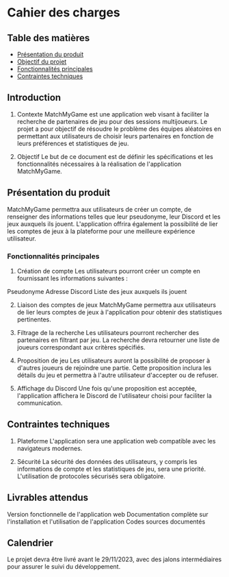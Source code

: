 # Cahier des charges

## Table des matières

- [Présentation du produit](#présentation-du-produit)
- [Objectif du projet](#objectif-du-projet)
- [Fonctionnalités principales](#fonctionnalités-du-projet)
- [Contraintes techniques](#contraintes-publiques)

## Introduction
1) Contexte
MatchMyGame est une application web visant à faciliter la recherche de partenaires de jeu pour des sessions multijoueurs. Le projet a pour objectif de résoudre le problème des équipes aléatoires en permettant aux utilisateurs de choisir leurs partenaires en fonction de leurs préférences et statistiques de jeu.

2) Objectif
Le but de ce document est de définir les spécifications et les fonctionnalités nécessaires à la réalisation de l'application MatchMyGame.

## Présentation du produit
MatchMyGame permettra aux utilisateurs de créer un compte, de renseigner des informations telles que leur pseudonyme, leur Discord et les jeux auxquels ils jouent. L'application offrira également la possibilité de lier les comptes de jeux à la plateforme pour une meilleure expérience utilisateur.

### Fonctionnalités principales
1) Création de compte
Les utilisateurs pourront créer un compte en fournissant les informations suivantes :

Pseudonyme
Adresse Discord
Liste des jeux auxquels ils jouent

2) Liaison des comptes de jeux
MatchMyGame permettra aux utilisateurs de lier leurs comptes de jeux à l'application pour obtenir des statistiques pertinentes.

3) Filtrage de la recherche
Les utilisateurs pourront rechercher des partenaires en filtrant par jeu. La recherche devra retourner une liste de joueurs correspondant aux critères spécifiés.

4) Proposition de jeu
Les utilisateurs auront la possibilité de proposer à d'autres joueurs de rejoindre une partie. Cette proposition inclura les détails du jeu et permettra à l'autre utilisateur d'accepter ou de refuser.

5) Affichage du Discord
Une fois qu'une proposition est acceptée, l'application affichera le Discord de l'utilisateur choisi pour faciliter la communication.

## Contraintes techniques

1) Plateforme
L'application sera une application web compatible avec les navigateurs modernes.

2) Sécurité
La sécurité des données des utilisateurs, y compris les informations de compte et les statistiques de jeu, sera une priorité. L'utilisation de protocoles sécurisés sera obligatoire.

## Livrables attendus
Version fonctionnelle de l'application web
Documentation complète sur l'installation et l'utilisation de l'application
Codes sources documentés

## Calendrier
Le projet devra être livré avant le 29/11/2023, avec des jalons intermédiaires pour assurer le suivi du développement.
